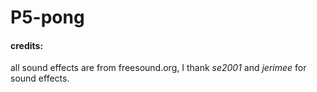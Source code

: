 # P5-pong 
#### credits:
all sound effects are from freesound.org, I thank *se2001* and *jerimee* for sound effects.

